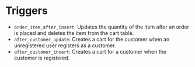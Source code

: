 # Triggers

* `order_item_after_insert`: Updates the quantity of the item after an order is placed and deletes the item from the cart table.
* `after_customer_update`: Creates a cart for the customer when an unregistered user registers as a customer.
* `after_customer_insert`: Creates a cart for a customer when the customer is registered.